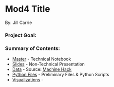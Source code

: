 # Mod4 Title 
By: Jill Carrie

### Project Goal:

### Summary of Contents: 

- [Master](https://github.com/JillCarrie/Mod4/blob/master/master.ipynb) - Technical Notebook
- [Slides](https://github.com/smw150430/Mod-3-Project/blob/master/master.ipynb) - Non-Technical Presentation
- [Data](https://github.com/JillCarrie/Mod4/blob/master/data/cars.csv) - Source: [Machine Hack](https://www.machinehack.com/course/predicting-the-costs-of-used-cars-hackathon-by-imarticus/)
- [Python Files](https://github.com/JillCarrie/Mod4/tree/master/python_files) - Preliminary Files & Python Scripts
- [Visualizations](https://github.com/smw150430/Mod-3-Project/tree/master/graphs) - 



